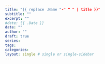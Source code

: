 ```yaml
---
title: "{{ replace .Name "-" " " | title }}"
subtitle: ""
excerpt: ""
#date: {{ .Date }}
date: ""
author: ""
draft: true
series:
tags:
categories:
layout: single # single or single-sidebar
---
```

